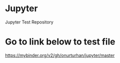 # Jupyter
Jupyter Test Repository

# Go to link below to test file
https://mybinder.org/v2/gh/onurturhan/jupyter/master 
